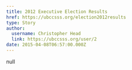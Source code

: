 ```yaml
---
title: 2012 Executive Election Results 
href: https://ubccsss.org/election2012results
type: Story
author:
  username: Christopher Head
  link: https://ubccsss.org/user/2
date: 2015-04-08T06:57:00.000Z
---
```


null